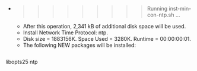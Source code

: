 * >>>>>>>>> Running inst-min-con-ntp.sh ...
  * After this operation, 2,341 kB of additional disk space will be used.
  * Install Network Time Protocol: ntp.
  * Disk size = 1883156K. Space Used = 3280K. Runtime = 00:00:00:01.
  * The following NEW packages will be installed:
  ```bash
libopts25 ntp
  ```
